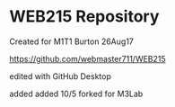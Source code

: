 # WEB215 Repository
Created for M1T1
Burton
26Aug17

https://github.com/webmaster711/WEB215

edited with GitHub Desktop

added added 10/5
forked for M3Lab